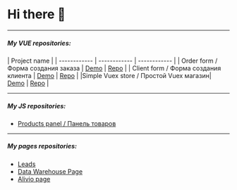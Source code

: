 # Hi there 👋

------------


##### My VUE repositories:


|  Project name |
| ------------ | ------------ | ------------ |
| Order form / Форма создания заказа  | [Demo](https://potatbut.github.io/order-form/#/ "demo")  |  [Repo](https://github.com/potatbut/order-form "Repo") |
| Client form / Форма создания клиента  | [Demo](https://potatbut.github.io/client-form/)  | [Repo](https://github.com/potatbut/client-form "Repo")  |
|Simple Vuex store / Простой Vuex магазин| [Demo](https://potatbut.github.io/vuexed/#/ "Demo") | [Repo](https://github.com/potatbut/vuexed "Repo") |


------------

##### My JS repositories:
- [Products panel / Панель товаров](https://potatbut.github.io/products-panel/ "Products panel / Панель товаров")
------------

##### My pages repositories:
- [Leads](https://potatbut.github.io/leads-page/dist/ "Leads")
- [Data Warehouse Page](https://potatbut.github.io/march/dist/index.html "Data Warehouse Page")
- [Alivio page](https://potatbut.github.io/alivio/dist/ "Alivio page")




